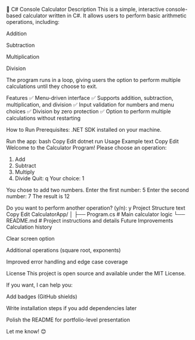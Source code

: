 📱 C# Console Calculator
Description
This is a simple, interactive console-based calculator written in C#. It allows users to perform basic arithmetic operations, including:

Addition

Subtraction

Multiplication

Division

The program runs in a loop, giving users the option to perform multiple calculations until they choose to exit.

Features
✅ Menu-driven interface
✅ Supports addition, subtraction, multiplication, and division
✅ Input validation for numbers and menu choices
✅ Division by zero protection
✅ Option to perform multiple calculations without restarting

How to Run
Prerequisites:
.NET SDK installed on your machine.

Run the app:
bash
Copy
Edit
dotnet run
Usage Example
text
Copy
Edit
Welcome to the Calculator Program!
Please choose an operation:
1. Add
2. Subtract
3. Multiply
4. Divide
Quit: q
Your choice: 1

You chose to add two numbers.
Enter the first number: 5
Enter the second number: 7
The result is 12

Do you want to perform another operation? (y/n): y
Project Structure
text
Copy
Edit
CalculatorApp/
│
├── Program.cs   # Main calculator logic
└── README.md    # Project instructions and details
Future Improvements
Calculation history

Clear screen option

Additional operations (square root, exponents)

Improved error handling and edge case coverage

License
This project is open source and available under the MIT License.

If you want, I can help you:

Add badges (GitHub shields)

Write installation steps if you add dependencies later

Polish the README for portfolio-level presentation

Let me know! 😊
